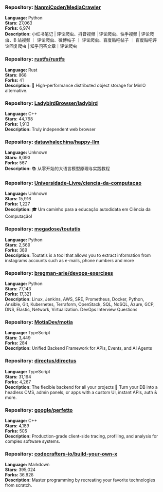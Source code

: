 ### **Repository:** [NanmiCoder/MediaCrawler](https://github.com/NanmiCoder/MediaCrawler)

**Language:** Python  
**Stars:** 27,063  
**Forks:** 6,974  
**Description:** 小红书笔记 | 评论爬虫、抖音视频 | 评论爬虫、快手视频 | 评论爬虫、B 站视频 ｜ 评论爬虫、微博帖子 ｜ 评论爬虫、百度贴吧帖子 ｜ 百度贴吧评论回复爬虫 | 知乎问答文章｜评论爬虫

### **Repository:** [rustfs/rustfs](https://github.com/rustfs/rustfs)

**Language:** Rust  
**Stars:** 868  
**Forks:** 41  
**Description:** 🚀 High-performance distributed object storage for MinIO alternative.

### **Repository:** [LadybirdBrowser/ladybird](https://github.com/LadybirdBrowser/ladybird)

**Language:** C++  
**Stars:** 44,768  
**Forks:** 1,913  
**Description:** Truly independent web browser

### **Repository:** [datawhalechina/happy-llm](https://github.com/datawhalechina/happy-llm)

**Language:** Unknown  
**Stars:** 8,093  
**Forks:** 567  
**Description:** 📚 从零开始的大语言模型原理与实践教程

### **Repository:** [Universidade-Livre/ciencia-da-computacao](https://github.com/Universidade-Livre/ciencia-da-computacao)

**Language:** Unknown  
**Stars:** 15,916  
**Forks:** 1,227  
**Description:** 🎓 Um caminho para a educação autodidata em Ciência da Computação!

### **Repository:** [megadose/toutatis](https://github.com/megadose/toutatis)

**Language:** Python  
**Stars:** 2,569  
**Forks:** 389  
**Description:** Toutatis is a tool that allows you to extract information from instagrams accounts such as e-mails, phone numbers and more

### **Repository:** [bregman-arie/devops-exercises](https://github.com/bregman-arie/devops-exercises)

**Language:** Python  
**Stars:** 77,143  
**Forks:** 17,321  
**Description:** Linux, Jenkins, AWS, SRE, Prometheus, Docker, Python, Ansible, Git, Kubernetes, Terraform, OpenStack, SQL, NoSQL, Azure, GCP, DNS, Elastic, Network, Virtualization. DevOps Interview Questions

### **Repository:** [MotiaDev/motia](https://github.com/MotiaDev/motia)

**Language:** TypeScript  
**Stars:** 3,449  
**Forks:** 284  
**Description:** Unified Backend Framework for APIs, Events, and AI Agents

### **Repository:** [directus/directus](https://github.com/directus/directus)

**Language:** TypeScript  
**Stars:** 31,164  
**Forks:** 4,267  
**Description:** The flexible backend for all your projects 🐰 Turn your DB into a headless CMS, admin panels, or apps with a custom UI, instant APIs, auth & more.

### **Repository:** [google/perfetto](https://github.com/google/perfetto)

**Language:** C++  
**Stars:** 4,189  
**Forks:** 505  
**Description:** Production-grade client-side tracing, profiling, and analysis for complex software systems.

### **Repository:** [codecrafters-io/build-your-own-x](https://github.com/codecrafters-io/build-your-own-x)

**Language:** Markdown  
**Stars:** 395,024  
**Forks:** 36,828  
**Description:** Master programming by recreating your favorite technologies from scratch.


